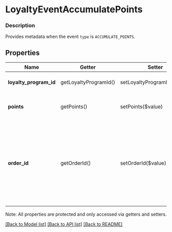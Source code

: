# LoyaltyEventAccumulatePoints

### Description

Provides metadata when the event `type` is `ACCUMULATE_POINTS`.

## Properties
Name | Getter | Setter | Type | Description | Notes
------------ | ------------- | ------------- | ------------- | ------------- | -------------
**loyalty_program_id** | getLoyaltyProgramId() | setLoyaltyProgramId($value) | **string** | The ID of the &#x60;loyalty program&#x60;. | [optional] 
**points** | getPoints() | setPoints($value) | **int** | The number of points accumulated by the event. | [optional] 
**order_id** | getOrderId() | setOrderId($value) | **string** | The ID of the &#x60;order&#x60; for which the buyer accumulated the points. This field is returned only if the Orders API is used to process orders. | [optional] 

Note: All properties are protected and only accessed via getters and setters.

[[Back to Model list]](../../README.md#documentation-for-models) [[Back to API list]](../../README.md#documentation-for-api-endpoints) [[Back to README]](../../README.md)

